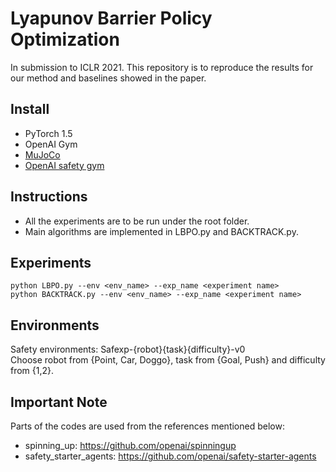 # Lyapunov Barrier Policy Optimization

In submission to ICLR 2021. This repository is to reproduce the results for our method and baselines showed in the paper.

## Install
- PyTorch 1.5
- OpenAI Gym
- [MuJoCo](https://www.roboti.us/license.html)
- [OpenAI safety gym](https://github.com/openai/safety-gym)


## Instructions

- All the experiments are to be run under the root folder.   
- Main algorithms are implemented in LBPO.py and BACKTRACK.py.   

## Experiments

```
python LBPO.py --env <env_name> --exp_name <experiment name>     
python BACKTRACK.py --env <env_name> --exp_name <experiment name>     
```

## Environments
Safety environments:  Safexp-{robot}{task}{difficulty}-v0        
Choose robot from {Point, Car, Doggo}, task from {Goal, Push} and difficulty from {1,2}.   


## Important Note
Parts of the codes are used from the references mentioned below:
- spinning_up: https://github.com/openai/spinningup
- safety_starter_agents: https://github.com/openai/safety-starter-agents






